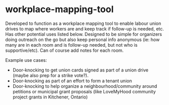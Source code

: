 # workplace-mapping-tool
Developed to function as a workplace mapping tool to enable labour union drives to map where workers are and keep track if follow-up is needed, etc. Has other potential uses listed below. Designed to be simple for organizers doing outreach on the go but also keep personal info anonymous (ie: how many are in each room and is follow-up needed, but not who is supportive/etc). Can of course add notes for each room.

Example use cases:
- Door-knocking to get union cards signed as part of a union drive (maybe also prep for a strike vote?).
- Door-knocking as part of an effort to form a tenant union
- Door-knocking to help organize a neighbourhood/community around petitions or municipal grant proposals (like LoveMyHood community project grants in Kitchener, Ontario)
